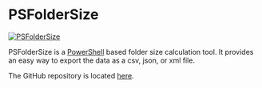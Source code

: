 # PSFolderSize
[![PSFolderSize](https://static1.squarespace.com/static/5644323de4b07810c0b6db7b/t/5bcc1e9e419202a53790e662/1540103847317/PSFolderSize.png)](https://www.gngrninja.com/script-ninja/2016/5/24/powershell-calculating-folder-sizes)

PSFolderSize is a [PowerShell](https://msdn.microsoft.com/powershell) based folder size calculation tool.
It provides an easy way to export the data as a csv, json, or xml file.

The GitHub repository is located [here](https://github.com/gngrninja/PSFolderSize).